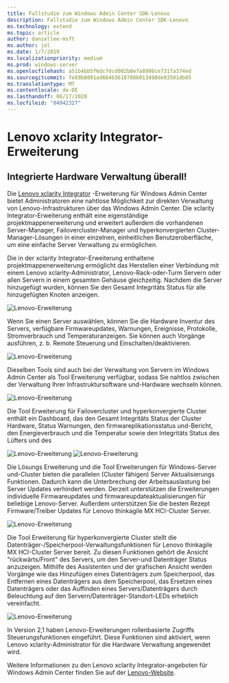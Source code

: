 ```yaml
---
title: Fallstudie zum Windows Admin Center SDK-Lenovo
description: Fallstudie zum Windows Admin Center SDK-Lenovo
ms.technology: extend
ms.topic: article
author: daniellee-msft
ms.author: jol
ms.date: 1/7/2019
ms.localizationpriority: medium
ms.prod: windows-server
ms.openlocfilehash: a51b4bb5f6dc7dcd002b8e7a8998ce731fa374ed
ms.sourcegitcommit: fe89b8001ad664b3618708b013490de93501db05
ms.translationtype: MT
ms.contentlocale: de-DE
ms.lasthandoff: 06/17/2020
ms.locfileid: "84942327"
---
```

# <a name="lenovo-xclarity-integrator-extension"></a>Lenovo xclarity Integrator-Erweiterung

## <a name="integrated-hardware-management-everywhere"></a>Integrierte Hardware Verwaltung überall!

Die [Lenovo xclarity Integrator](https://www.lenovo.com/us/en/data-center/software/systems-management/XClarity-Integrator/p/WMD00000370) -Erweiterung für Windows Admin Center bietet Administratoren eine nahtlose Möglichkeit zur direkten Verwaltung von Lenovo-Infrastrukturen über das Windows Admin Center. Die xclarity Integrator-Erweiterung enthält eine eigenständige projektmappenerweiterung und erweitert außerdem die vorhandenen Server-Manager, Failovercluster-Manager und hyperkonvergierten Cluster-Manager-Lösungen in einer einzelnen, einheitlichen Benutzeroberfläche, um eine einfache Server Verwaltung zu ermöglichen. 

Die in der xclarity Integrator-Erweiterung enthaltene projektmappenerweiterung ermöglicht das Herstellen einer Verbindung mit einem Lenovo xclarity-Administrator, Lenovo-Rack-oder-Turm Servern oder allen Servern in einem gesamten Gehäuse gleichzeitig. Nachdem die Server hinzugefügt wurden, können Sie den Gesamt Integritäts Status für alle hinzugefügten Knoten anzeigen.

![Lenovo-Erweiterung](../../media/extend-case-study-lenovo/lenovo-1.png)

Wenn Sie einen Server auswählen, können Sie die Hardware Inventur des Servers, verfügbare Firmwareupdates, Warnungen, Ereignisse, Protokolle, Stromverbrauch und Temperaturanzeigen. Sie können auch Vorgänge ausführen, z. b. Remote Steuerung und Einschalten/deaktivieren.

![Lenovo-Erweiterung](../../media/extend-case-study-lenovo/lenovo-2.png)

Dieselben Tools sind auch bei der Verwaltung von Servern im Windows Admin Center als Tool Erweiterung verfügbar, sodass Sie nahtlos zwischen der Verwaltung Ihrer Infrastruktursoftware und-Hardware wechseln können.

![Lenovo-Erweiterung](../../media/extend-case-study-lenovo/lenovo-3.png)

Die Tool Erweiterung für Failovercluster und hyperkonvergierte Cluster enthält ein Dashboard, das den Gesamt Integritäts Status der Cluster Hardware, Status Warnungen, den firmwareplikationsstatus und-Bericht, den Energieverbrauch und die Temperatur sowie den Integritäts Status des Lüfters und des

![Lenovo-Erweiterung ](../../media/extend-case-study-lenovo/lenovo-4.png)
 ![ Lenovo-Erweiterung](../../media/extend-case-study-lenovo/lenovo-5.png)

Die Lösungs Erweiterung und die Tool Erweiterungen für Windows-Server und-Cluster bieten die parallelen (Cluster fähigen) Server Aktualisierungs Funktionen. Dadurch kann die Unterbrechung der Arbeitsauslastung bei Server Updates verhindert werden. Derzeit unterstützen die Erweiterungen individuelle Firmwareupdates und firmwareupdateaktualisierungen für beliebige Lenovo-Server. Außerdem unterstützen Sie die besten Rezept Firmware/Treiber Updates für Lenovo thinkagile MX HCI-Cluster Server.

![Lenovo-Erweiterung](../../media/extend-case-study-lenovo/lenovo-6-fwupdate.png)

Die Tool Erweiterung für hyperkonvergierte Cluster stellt die Datenträger-/Speicherpool-Verwaltungsfunktionen für Lenovo thinkagile MX HCI-Cluster Server bereit. Zu diesen Funktionen gehört die Ansicht "rückwärts/Front" des Servers, um den Server-und Datenträger Status anzuzeigen. Mithilfe des Assistenten und der grafischen Ansicht werden Vorgänge wie das Hinzufügen eines Datenträgers zum Speicherpool, das Entfernen eines Datenträgers aus dem Speicherpool, das Ersetzen eines Datenträgers oder das Auffinden eines Servers/Datenträgers durch Beleuchtung auf den Servern/Datenträger-Standort-LEDs erheblich vereinfacht.

![Lenovo-Erweiterung](../../media/extend-case-study-lenovo/lenovo-7-diskmgr.png)

In Version 2,1 haben Lenovo-Erweiterungen rollenbasierte Zugriffs Steuerungsfunktionen eingeführt. Diese Funktionen sind aktiviert, wenn Lenovo xclarity-Administrator für die Hardware Verwaltung angewendet wird.

Weitere Informationen zu den Lenovo xclarity Integrator-angeboten für Windows Admin Center finden Sie auf der [Lenovo-Website](https://support.lenovo.com/us/en/solutions/ht507549).
